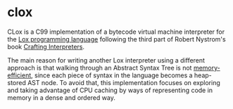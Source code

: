 # clox

CLox is a C99 implementation of a bytecode virtual machine interpreter for the [Lox programming language](https://www.craftinginterpreters.com/the-lox-language.html) following the third part of Robert Nystrom's book [Crafting Interpreters](https://craftinginterpreters.com/).

The main reason for writing another Lox interpreter using a different approach is that walking through an Abstract Syntax Tree is not [memory-efficient](http://gameprogrammingpatterns.com/data-locality.html), since each piece of syntax in the language becomes a heap-stored AST node. To avoid that, this implementation focuses on exploring and taking advantage of CPU caching by ways of representing code in memory in a dense and ordered way.
